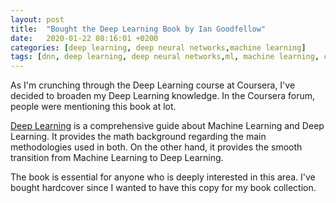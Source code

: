 ```yaml
---
layout: post
title:  "Bought the Deep Learning Book by Ian Goodfellow"
date:   2020-01-22 08:16:01 +0200
categories: [deep learning, deep neural networks,machine learning]
tags: [dnn, deep learning, deep neural networks,ml, machine learning, coursera, ian goodfellow]
---
```


As I'm crunching through the Deep Learning course at Coursera, I've decided to broaden my Deep Learning knowledge. In the Coursera forum, people were mentioning this book at lot. 

[Deep Learning](https://www.amazon.com/Deep-Learning-Adaptive-Computation-Machine/dp/0262035618) is a comprehensive guide about Machine Learning and Deep Learning. It provides the math background regarding the main methodologies used in both. On the other hand, it provides the smooth transition from Machine Learning to Deep Learning. 

The book is essential for anyone who is deeply interested in this area. I've bought hardcover since I wanted to have this copy for my book collection.
